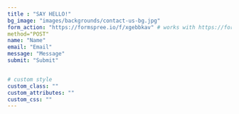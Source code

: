 ```yaml
---
title : "SAY HELLO!"
bg_image: "images/backgrounds/contact-us-bg.jpg"
form_action: "https://formspree.io/f/xgebbkav" # works with https://formspree
method="POST"
name: "Name"
email: "Email"
message: "Message"
submit: "Submit"


# custom style
custom_class: "" 
custom_attributes: "" 
custom_css: ""
---
```

